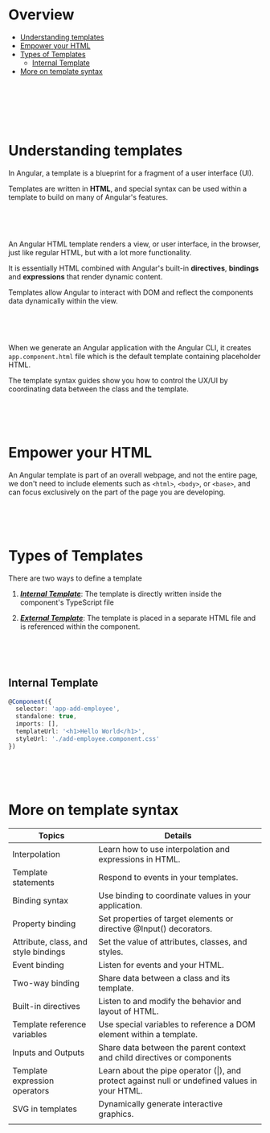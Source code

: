 # Overview

- [Understanding templates](#understanding-templates)
- [Empower your HTML](#empower-your-html)
- [Types of Templates](#types-of-templates)
  - [Internal Template](#internal-template)
- [More on template syntax](#more-on-template-syntax)

&nbsp;

&nbsp;

&nbsp;

# Understanding templates

In Angular, a template is a blueprint for a fragment of a user interface (UI).

Templates are written in **HTML**, and special syntax can be used within a template to build on many of Angular's features.

&nbsp;

&nbsp;

An Angular HTML template renders a view, or user interface, in the browser, just like regular HTML, but with a lot more functionality.

It is essentially HTML combined with Angular's built-in **directives**, **bindings** and **expressions** that render dynamic content.

Templates allow Angular to interact with DOM and reflect the components data dynamically within the view.

&nbsp;

&nbsp;

When we generate an Angular application with the Angular CLI, it creates `app.component.html` file which is the default template containing placeholder HTML.

The template syntax guides show you how to control the UX/UI by coordinating data between the class and the template.

&nbsp;

&nbsp;

# Empower your HTML

An Angular template is part of an overall webpage, and not the entire page, we don't need to include elements such as `<html>`, `<body>`, or `<base>`, and can focus exclusively on the part of the page you are developing.

&nbsp;

&nbsp;

# Types of Templates

There are two ways to define a template

1. <u>**_Internal Template_**</u>: The template is directly written inside the component's TypeScript file

2. <u>**_External Template_**</u>: The template is placed in a separate HTML file and is referenced within the component.

&nbsp;

&nbsp;

## Internal Template

```ts
@Component({
  selector: 'app-add-employee',
  standalone: true,
  imports: [],
  templateUrl: '<h1>Hello World</h1>',
  styleUrl: './add-employee.component.css'
})


```

&nbsp;

&nbsp;

# More on template syntax

| Topics                               | Details                                                                                        |
| ------------------------------------ | ---------------------------------------------------------------------------------------------- |
| Interpolation                        | Learn how to use interpolation and expressions in HTML.                                        |
| Template statements                  | Respond to events in your templates.                                                           |
| Binding syntax                       | Use binding to coordinate values in your application.                                          |
| Property binding                     | Set properties of target elements or directive @Input() decorators.                            |
| Attribute, class, and style bindings | Set the value of attributes, classes, and styles.                                              |
| Event binding                        | Listen for events and your HTML.                                                               |
| Two-way binding                      | Share data between a class and its template.                                                   |
| Built-in directives                  | Listen to and modify the behavior and layout of HTML.                                          |
| Template reference variables         | Use special variables to reference a DOM element within a template.                            |
| Inputs and Outputs                   | Share data between the parent context and child directives or components                       |
| Template expression operators        | Learn about the pipe operator (\|), and protect against null or undefined values in your HTML. |
| SVG in templates                     | Dynamically generate interactive graphics.                                                     |
|                                      |                                                                                                |

&nbsp;

&nbsp;

&nbsp;

&nbsp;

&nbsp;

&nbsp;

&nbsp;

&nbsp;
